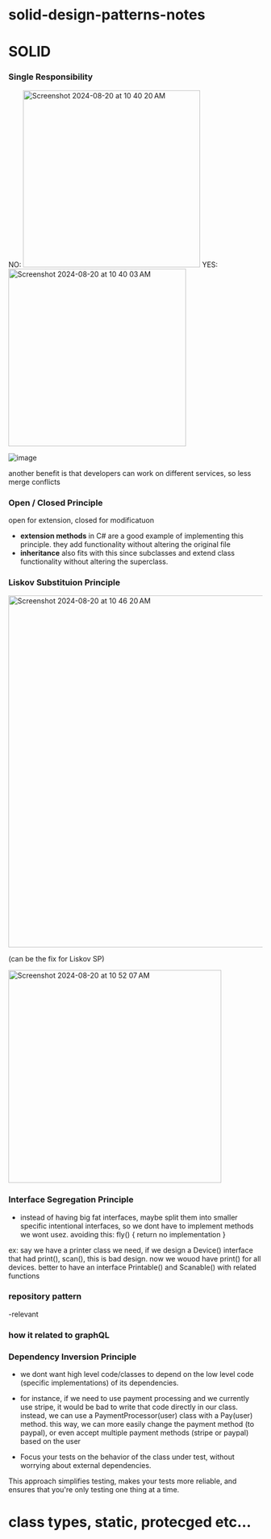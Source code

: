 # solid-design-patterns-notes

# SOLID

### Single Responsibility
NO:
<img width="351" alt="Screenshot 2024-08-20 at 10 40 20 AM" src="https://github.com/user-attachments/assets/bbe79c59-02a4-4569-825d-177e3750d19d">
YES:
<img width="352" alt="Screenshot 2024-08-20 at 10 40 03 AM" src="https://github.com/user-attachments/assets/b97159a9-f722-463a-a932-8ee2d92d49fd">

![image](https://github.com/user-attachments/assets/b7314825-60bd-44eb-a51e-1dfa0735bbbb)

another benefit is that developers can work on different services, so less merge conflicts

### Open / Closed Principle
open for extension, closed for modificatuon 
- **extension methods** in C# are a good example of implementing this principle. they add functionality without altering the original file
- **inheritance** also fits with this since subclasses and extend class functionality without altering the superclass.

### Liskov Substituion Principle

<img width="698" alt="Screenshot 2024-08-20 at 10 46 20 AM" src="https://github.com/user-attachments/assets/f9e6ff9f-0c9e-4d04-88d6-355205b091d9">




(can be the fix for Liskov SP)

<img width="422" alt="Screenshot 2024-08-20 at 10 52 07 AM" src="https://github.com/user-attachments/assets/1087b074-2da0-4274-8d4d-b27fc9de837d">

### Interface Segregation Principle
- instead of having big fat interfaces, maybe split them into smaller specific intentional interfaces, so we dont have to implement methods we wont usez. avoiding this:  fly() { return no implementation }

ex: say we have a printer class we need, if we design a Device() interface that had print(), scan(), this is bad design. now we wouod have print() for all devices. better to have an interface Printable() and Scanable() with related functions

### repository pattern
-relevant
### how it related to graphQL 

### Dependency Inversion Principle
- we dont want high level code/classes to depend on the low level code (specific implementations) of its dependencies.
- for instance, if we need to use payment processing and we currently use stripe, it would be bad to write that code directly in our class. instead, we can use a PaymentProcessor(user) class with a Pay(user) method. this way, we can more easily change the payment method (to paypal), or even accept multiple payment methods (stripe or paypal) based on the user

- Focus your tests on the behavior of the class under test, without worrying about external dependencies.

This approach simplifies testing, makes your tests more reliable, and ensures that you're only testing one thing at a time.

# class types, static, protecged etc...
